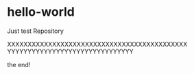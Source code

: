 # hello-world
Just test Repository

XXXXXXXXXXXXXXXXXXXXXXXXXXXXXXXXXXXXXXXXXXXX
YYYYYYYYYYYYYYYYYYYYYYYYYYYYYYY
 
the end!
